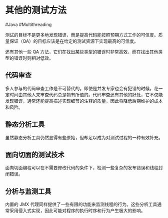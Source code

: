 # 其他的测试方法
#Java #Multithreading 

测试的目标不是更多地发现错误，而是提高代码能按照预期方式工作的可信度。质量保证（QA）的目标应该是在给定的测试资源下实现最高的可信度。

还有其他一些 QA 方法，它们在找出某些类型的错误时非常高效，而在找出其他类型的错误时则相对低效。

## 代码审查

多人参与的代码审查工作是不可替代的。即使是并发专家也会有犯错的时候，花一定时间由其他人来审查代码总是物有所值的。代码审查还有其他的好处，它不仅能发现错误，通常还能提高描述实现细节的注释的质量，因此将降低后期维护的成本和风险。

## 静态分析工具

虽然静态分析工具仍然显得有些原始，但却足以成为对测试过程的一种有效补充。

## 面向切面的测试技术

面向切面编程可以在不需要修改代码的条件下，检测一些复杂的发布错误和线程封闭错误。

## 分析与监测工具

内置的 JMX 代理同样提供了一些有限的功能来监测线程的行为。这些分析工具通常采用侵入式实现，因此可能对程序的执行时序和行为产生极大的影响。
